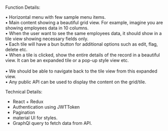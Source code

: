 
Function Details:  

•	Horizontal menu with few sample menu items.  <br> 
•	Main content showing a beautiful grid view. For example, imagine you are showing employees data in 10 columns.  <br> 
•	When the user want to see the same employees data, it should show in a tile view showing necessary fields only.   <br> 
•	Each tile will have a bun button for additional options such as edit, flag, delete etc.  <br> 
•	When a tile is clicked,  show the entire details of the record in a beautiful view.  It can be an expanded tile or a pop-up style view etc.   <br>  
•	We should be able to navigate back to the tile view from this expanded view.  <br> 
•	Any public API can be used to display the content on the grid/tile.  <br>  
  
Technical Details:

- React + Redux <br> 
- Authentication using JWTToken<br> 
- Pagination<br> 
- material UI for styles.<br> 
- GraphQl query to fetch data from API.<br> 
